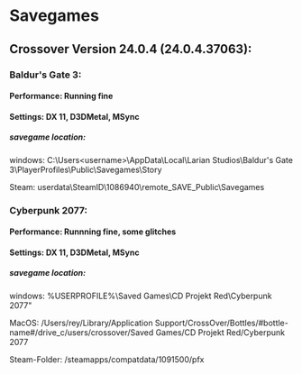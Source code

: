 # Savegames

## Crossover Version 24.0.4 (24.0.4.37063):

### Baldur's Gate 3: 
#### Performance: Running fine
#### Settings: DX 11, D3DMetal, MSync
##### savegame location: 
windows:
C:\Users\<username>\AppData\Local\Larian Studios\Baldur's Gate 3\PlayerProfiles\Public\Savegames\Story

Steam:
userdata\SteamID\1086940\remote\_SAVE_Public\Savegames


### Cyberpunk 2077: 
#### Performance: Runnning fine, some glitches
#### Settings: DX 11, D3DMetal, MSync
##### savegame location: 
windows: 
%USERPROFILE%\Saved Games\CD Projekt Red\Cyberpunk 2077"

MacOS: 
/Users/rey/Library/Application Support/CrossOver/Bottles/#bottle-name#/drive_c/users/crossover/Saved Games/CD Projekt Red/Cyberpunk 2077

Steam-Folder: 
/steamapps/compatdata/1091500/pfx
